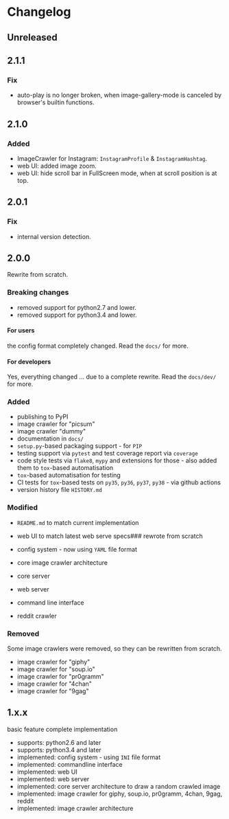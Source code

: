 # Changelog


## Unreleased


## 2.1.1

### Fix

* auto-play is no longer broken, when image-gallery-mode is canceled by browser's builtin functions.


## 2.1.0

### Added

* ImageCrawler for Instagram: `InstagramProfile` & `InstagramHashtag`.
* web UI: added image zoom.
* web UI: hide scroll bar in FullScreen mode, when at scroll position is at top.


## 2.0.1

### Fix

* internal version detection.


## 2.0.0

Rewrite from scratch.

### Breaking changes

* removed support for python2.7 and lower.
* removed support for python3.4 and lower.

#### For users

the config format completely changed. Read the `docs/` for more.

#### For developers

Yes, everything changed ... due to a complete rewrite. Read the `docs/dev/` for more.

### Added

* publishing to PyPI
* image crawler for "picsum"
* image crawler "dummy"
* documentation in `docs/`
* `setup.py`-based packaging support - for `PIP`
* testing support via `pytest` and test coverage report via `coverage`
* code style tests via `flake8`, `mypy` and extensions for those - also added them to `tox`-based automatisation
* `tox`-based automatisation for testing
* CI tests for `tox`-based tests on `py35`, `py36`, `py37`, `py38` - via github actions
* version history file `HISTORY.md`

### Modified

* `README.md` to match current implementation
* web UI to match latest web serve specs### rewrote from scratch

* config system - now using `YAML` file format
* core image crawler architecture
* core server
* web server
* command line interface
* reddit crawler

### Removed

Some image crawlers were removed, so they can be rewritten from scratch.

* image crawler for "giphy"
* image crawler for "soup.io"
* image crawler for "pr0gramm"
* image crawler for "4chan"
* image crawler for "9gag"


## 1.x.x

basic feature complete implementation

* supports: python2.6 and later
* supports: python3.4 and later
* implemented: config system - using `INI` file format
* implemented: commandline interface
* implemented: web UI
* implemented: web server
* implemented: core server architecture to draw a random crawled image
* implemented: image crawler for giphy, soup.io, pr0gramm, 4chan, 9gag, reddit
* implemented: image crawler architecture
